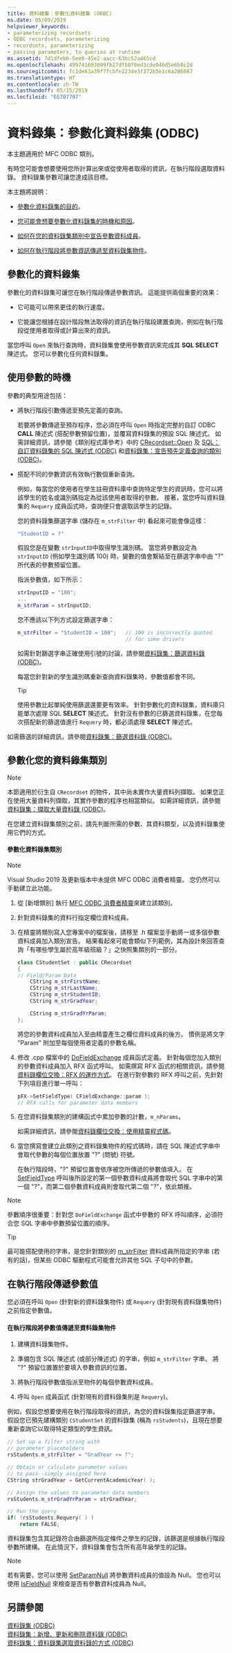 ```yaml
---
title: 資料錄集：參數化資料錄集 (ODBC)
ms.date: 05/09/2019
helpviewer_keywords:
- parameterizing recordsets
- ODBC recordsets, parameterizing
- recordsets, parameterizing
- passing parameters, to queries at runtime
ms.assetid: 7d1dfeb6-5ee0-45e2-aacc-63bc52a465cd
ms.openlocfilehash: 499741693009fb27df58f0ed3cde046d5e6b8c2d
ms.sourcegitcommit: fc1de63a39f7fcbfe2234e3f372b5e1c6a286087
ms.translationtype: HT
ms.contentlocale: zh-TW
ms.lasthandoff: 05/15/2019
ms.locfileid: "65707797"
---
```

# <a name="recordset-parameterizing-a-recordset-odbc"></a>資料錄集：參數化資料錄集 (ODBC)

本主題適用於 MFC ODBC 類別。

有時您可能會想要使用您所計算出來或從使用者取得的資訊，在執行階段選取資料錄。 資料錄集參數可讓您達成該目標。

本主題將說明：

- [參數化資料錄集的目的](#_core_parameterized_recordsets)。

- [您可能會想要參數化資料錄集的時機和原因](#_core_when_to_use_parameters)。

- [如何在您的資料錄集類別中宣告參數資料成員](#_core_parameterizing_your_recordset_class)。

- [如何在執行階段將參數資訊傳遞至資料錄集物件](#_core_passing_parameter_values_at_run_time)。

##  <a name="_core_parameterized_recordsets"></a> 參數化的資料錄集

參數化的資料錄集可讓您在執行階段傳遞參數資訊。 這能提供兩個重要的效果：

- 它可能可以帶來更佳的執行速度。

- 它能讓您根據在設計階段無法取得的資訊在執行階段建置查詢，例如在執行階段從使用者取得或計算出來的資訊。

當您呼叫 `Open` 來執行查詢時，資料錄集會使用參數資訊來完成其 **SQL SELECT** 陳述式。 您可以參數化任何資料錄集。

##  <a name="_core_when_to_use_parameters"></a> 使用參數的時機

參數的典型用途包括：

- 將執行階段引數傳遞至預先定義的查詢。

   若要將參數傳遞至預存程序，您必須在呼叫 `Open` 時指定完整的自訂 ODBC **CALL** 陳述式 (搭配參數預留位置)，並覆寫資料錄集的預設 SQL 陳述式。 如需詳細資訊，請參閱《類別程式庫參考》中的 [CRecordset::Open](../../mfc/reference/crecordset-class.md#open) 及 [SQL：自訂資料錄集的 SQL 陳述式 (ODBC)](../../data/odbc/sql-customizing-your-recordsets-sql-statement-odbc.md) 和[資料錄集：宣告預先定義查詢的類別 (ODBC)](../../data/odbc/recordset-declaring-a-class-for-a-predefined-query-odbc.md)。

- 搭配不同的參數資訊有效執行數個重新查詢。

   例如，每當您的使用者在學生註冊資料庫中查詢特定學生的資訊時，您可以將該學生的姓名或識別碼指定為從該使用者取得的參數。 接著，當您呼叫資料錄集的 `Requery` 成員函式時，查詢便只會選取該學生的記錄。

   您的資料錄集篩選字串 (儲存在 `m_strFilter` 中) 看起來可能會像這樣：

    ```cpp
    "StudentID = ?"
    ```

   假設您是在變數 `strInputID`中取得學生識別碼。 當您將參數設定為 `strInputID` (例如學生識別碼 100) 時，變數的值會繫結至在篩選字串中由 "?" 所代表的參數預留位置。

   指派參數值，如下所示：

    ```cpp
    strInputID = "100";
    ...
    m_strParam = strInputID;
    ```

   您不應該以下列方式設定篩選字串：

    ```cpp
    m_strFilter = "StudentID = 100";   // 100 is incorrectly quoted
                                       // for some drivers
    ```

   如需針對篩選字串正確使用引號的討論，請參閱[資料錄集：篩選資料錄 (ODBC)](../../data/odbc/recordset-filtering-records-odbc.md)。

   每當您針對新的學生識別碼重新查詢資料錄集時，參數值都會不同。

   > [!TIP]
   > 使用參數比起單純使用篩選還要更有效率。 針對參數化的資料錄集，資料庫只能單次處理 SQL **SELECT** 陳述式。 針對沒有參數的已篩選資料錄集，在您每次搭配新的篩選值進行 `Requery` 時，都必須處理 **SELECT** 陳述式。

如需篩選的詳細資訊，請參閱[資料錄集：篩選資料錄 (ODBC)](../../data/odbc/recordset-filtering-records-odbc.md)。

##  <a name="_core_parameterizing_your_recordset_class"></a> 參數化您的資料錄集類別

> [!NOTE]
> 本節適用於衍生自 `CRecordset` 的物件，其中尚未實作大量資料列擷取。 如果您正在使用大量資料列擷取，其實作參數的程序也相當類似。 如需詳細資訊，請參閱[資料錄集：擷取大量資料錄 (ODBC)](../../data/odbc/recordset-fetching-records-in-bulk-odbc.md)。

在您建立資料錄集類別之前，請先判斷所需的參數、其資料類型，以及資料錄集使用它們的方式。

#### <a name="to-parameterize-a-recordset-class"></a>參數化資料錄集類別

> [!NOTE] 
> Visual Studio 2019 及更新版本中未提供 MFC ODBC 消費者精靈。 您仍然可以手動建立此功能。

1. 從 [新增類別] 執行 [MFC ODBC 消費者精靈](../../mfc/reference/adding-an-mfc-odbc-consumer.md)來建立該類別。

1. 針對資料錄集的資料行指定欄位資料成員。

1. 在精靈將類別寫入您專案中的檔案後，請移至 .h 檔案並手動將一或多個參數資料成員加入類別宣告。 結果看起來可能會類似下列範例，其為設計來回答查詢「有哪些學生屬於高年級班級？」之快照集類別的一部分。

    ```cpp
    class CStudentSet : public CRecordset
    {
    // Field/Param Data
        CString m_strFirstName;
        CString m_strLastName;
        CString m_strStudentID;
        CString m_strGradYear;

        CString m_strGradYrParam;
    };
    ```

   將您的參數資料成員加入至由精靈產生之欄位資料成員的後方。 慣例是將文字 "Param" 附加至每個使用者定義的參數名稱。

1. 修改 .cpp 檔案中的 [DoFieldExchange](../../mfc/reference/crecordset-class.md#dofieldexchange) 成員函式定義。 針對每個您加入類別的參數資料成員加入 RFX 函式呼叫。 如需撰寫 RFX 函式的相關資訊，請參閱[資料錄欄位交換：RFX 的運作方式](../../data/odbc/record-field-exchange-how-rfx-works.md)。 在進行對參數的 RFX 呼叫之前，先針對下列項目進行單一呼叫：

    ```cpp
    pFX->SetFieldType( CFieldExchange::param );
    // RFX calls for parameter data members
    ```

1. 在您資料錄集類別的建構函式中累加參數的計數，`m_nParams`。

   如需詳細資訊，請參閱[資料錄欄位交換：使用精靈程式碼](../../data/odbc/record-field-exchange-working-with-the-wizard-code.md)。

1. 當您撰寫會建立此類別之資料錄集物件的程式碼時，請在 SQL 陳述式字串中會取代參數的每個位置放置 "?" (問號) 符號。

   在執行階段時，"?" 預留位置會依序被您所傳遞的參數值填入。 在 [SetFieldType](../../mfc/reference/cfieldexchange-class.md#setfieldtype) 呼叫後所設定的第一個參數資料成員將會取代 SQL 字串中的第一個 "?"，而第二個參數資料成員則會取代第二個 "?"，依此類推。

> [!NOTE]
> 參數順序很重要：針對您 `DoFieldExchange` 函式中參數的 RFX 呼叫順序，必須符合您 SQL 字串中參數預留位置的順序。

> [!TIP]
> 最可能搭配使用的字串，是您針對類別的 [m_strFilter](../../mfc/reference/crecordset-class.md#m_strfilter) 資料成員所指定的字串 (若有的話)，但某些 ODBC 驅動程式可能會允許其他 SQL 子句中的參數。

##  <a name="_core_passing_parameter_values_at_run_time"></a> 在執行階段傳遞參數值

您必須在呼叫 `Open` (針對新的資料錄集物件) 或 `Requery` (針對現有資料錄集物件) 之前指定參數值。

#### <a name="to-pass-parameter-values-to-a-recordset-object-at-run-time"></a>在執行階段將參數值傳遞至資料錄集物件

1. 建構資料錄集物件。

1. 準備包含 SQL 陳述式 (或部分陳述式) 的字串，例如 `m_strFilter` 字串。 將 "?" 預留位置置於要填入參數資訊的位置。

1. 將執行階段參數值指派至物件的每個參數資料成員。

1. 呼叫 `Open` 成員函式 (針對現有的資料錄集則是 `Requery`)。

例如，假設您想要使用在執行階段取得的資訊，為您的資料錄集指定篩選字串。 假設您已預先建構類別 `CStudentSet` 的資料錄集 (稱為 `rsStudents`)，且現在想要重新查詢它以取得特定類型的學生資訊。

```cpp
// Set up a filter string with
// parameter placeholders
rsStudents.m_strFilter = "GradYear <= ?";

// Obtain or calculate parameter values
// to pass--simply assigned here
CString strGradYear = GetCurrentAcademicYear( );

// Assign the values to parameter data members
rsStudents.m_strGradYrParam = strGradYear;

// Run the query
if( !rsStudents.Requery( ) )
    return FALSE;
```

資料錄集包含其記錄符合由篩選所指定條件之學生的記錄，該篩選是根據執行階段參數所建構。 在此情況下，資料錄集會包含所有高年級學生的記錄。

> [!NOTE]
>  若有需要，您可以使用 [SetParamNull](../../mfc/reference/crecordset-class.md#setparamnull) 將參數資料成員的值設為 Null。 您也可以使用 [IsFieldNull](../../mfc/reference/crecordset-class.md#isfieldnull) 來檢查是否有參數資料成員為 Null。

## <a name="see-also"></a>另請參閱

[資料錄集 (ODBC)](../../data/odbc/recordset-odbc.md)<br/>
[資料錄集：新增、更新和刪除資料錄 (ODBC)](../../data/odbc/recordset-adding-updating-and-deleting-records-odbc.md)<br/>
[資料錄集：資料錄集選取資料錄的方式 (ODBC)](../../data/odbc/recordset-how-recordsets-select-records-odbc.md)